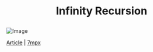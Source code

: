 # <p align="center">Infinity Recursion


![Image](https://i.postimg.cc/FsdYcZmT/56020459-10669711-The-website-of-defunct-hacker-gang-Recursion-Team-also-known-as-m-7-1648671593311.png)
        <p>

[Article](https://www.dailymail.co.uk/news/article-10669711/Child-hackers-tricked-Apple-Meta-handing-subscriber-data.html) |
[7mpx](-)
